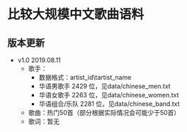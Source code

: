 # 比较大规模中文歌曲语料

## 版本更新

- v1.0 2019.08.11
    - 歌手：
        - 数据格式：artist_id\tartist_name
        - 华语男歌手 2429 位，见data/chinese_men.txt
        - 华语女歌手 2263 位，见data/chinese_women.txt
        - 华语组合/乐队 2281 位，见data/chinese_band.txt
    - 歌曲：热门50首（部分根据实际情况会可能少于50首）
    - 歌词：暂无